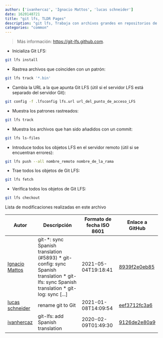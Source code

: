 ```yaml
---
author: ['ivanhercaz', 'Ignacio Mattos', 'lucas schneider']
date: 1620148721
title: "git lfs, TLDR Pages"
description: "git lfs, Trabaja con archivos grandes en repositorios de Git."
categories: "common"
---
```

> Más información: <https://git-lfs.github.com>.

- Inicializa Git LFS:

```bash
git lfs install
```

- Rastrea archivos que coinciden con un patrón:

```bash
git lfs track '*.bin'
```

- Cambia la URL a la que apunta Git LFS (útil si el servidor LFS está separado del servidor Git):

```bash
git config -f .lfsconfig lfs.url url_del_punto_de_acceso_LFS
```

- Muestra los patrones rastreados:

```bash
git lfs track
```

- Muestra los archivos que han sido añadidos con un commit:

```bash
git lfs ls-files
```

- Introduce todos los objetos LFS en el servidor remoto (útil si se encuentran errores):

```bash
git lfs push --all nombre_remoto nombre_de_la_rama
```

- Trae todos los objetos de Git LFS:

```bash
git lfs fetch
```

- Verifica todos los objetos de Git LFS:

```bash
git lfs checkout
```
Lista de modificaciones realizadas en este archivo


Autor | Descripción | Formato de fecha ISO 8601 | Enlace a GitHub
------|-----|-----|-----
[Ignacio Mattos](mailto:69126302+Nacho-source@users.noreply.github.com) | git-*: sync Spanish translation (#5893) * git-config: sync Spanish translation * git-lfs: sync Spanish translation * git-log: sync [...] | 2021-05-04T19:18:41 | [8939f2e0eb85](https://github.com/tldr-pages/tldr/commit/8939f2e0eb85647a75a20026281bd503614fa855)
[lucas schneider](mailto:casdpa@gmail.com) | rename git to Git | 2021-01-08T14:09:54 | [eef3712fc3a6](https://github.com/tldr-pages/tldr/commit/eef3712fc3a6a3774384b2e4ed934583c8349d75)
[ivanhercaz](mailto:ivan@ivanhercaz.com) | git-lfs: add Spanish translation | 2020-02-09T01:49:30 | [9126de2e80a9](https://github.com/tldr-pages/tldr/commit/9126de2e80a9ad8eb458199af714451c7be10238)

